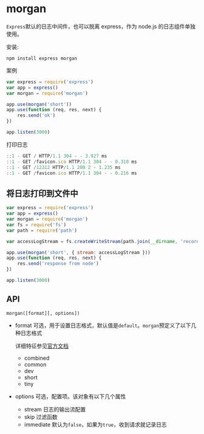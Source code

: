 # morgan

`Express`默认的日志中间件，也可以脱离 express，作为 node.js 的日志组件单独使用。

安装:

```npm
npm install express morgan
```

案例

```js
var express = require('express')
var app = express()
var morgan = require('morgan')

app.use(morgan('short'))
app.use(function (req, res, next) {
	res.send('ok')
})

app.listen(3000)
```

打印日志

```js
::1 - GET / HTTP/1.1 304 - - 3.927 ms
::1 - GET /favicon.ico HTTP/1.1 304 - - 0.310 ms
::1 - GET /12312 HTTP/1.1 200 2 - 1.235 ms
::1 - GET /favicon.ico HTTP/1.1 304 - - 0.216 ms
```

## 将日志打印到文件中

```js
var express = require('express')
var app = express()
var morgan = require('morgan')
var fs = require('fs')
var path = require('path')

var accessLogStream = fs.createWriteStream(path.join(__dirname, 'record.log'), { flags: 'a' })

app.use(morgan('short', { stream: accessLogStream }))
app.use(function (req, res, next) {
	res.send('response from node')
})

app.listen(3000)
```

## API

`morgan([format][, options])`

- format <string>可选，用于设置日志格式，默认值是`default`。`morgan`预定义了以下几种日志格式

  详细特征参见[官方文档](https://github.com/expressjs/morgan#predefined-formats)

  - combined
  - common
  - dev
  - short
  - tiny

- options <object> 可选，配置项。该对象有以下几个属性

  - stream 日志的输出流配置
  - skip 过滤函数
  - immediate <boolean>默认为`false`，如果为`true`，收到请求就记录日志

